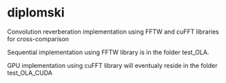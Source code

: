 # diplomski
Convolution reverberation implementation using FFTW and cuFFT libraries for cross-comparison

Sequential implementation using FFTW library is in the folder test_OLA.

GPU implementation using cuFFT library will eventualy reside in the folder test_OLA_CUDA

